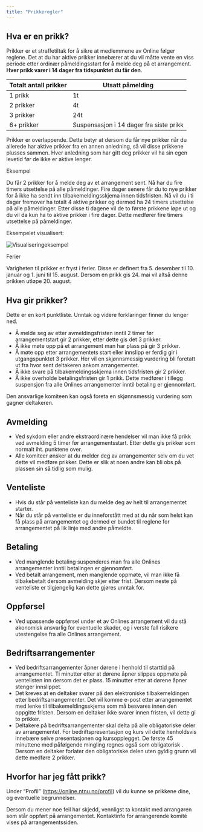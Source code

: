 ```yaml
---
title: "Prikkeregler"
---
```


## **Hva er en prikk?**

Prikker er et straffetiltak for å sikre at medlemmene av Online følger reglene. Det at du har aktive prikker innebærer at du vil måtte vente en viss periode etter ordinær påmeldingsstart for å melde deg på et arrangement. **Hver prikk varer i 14 dager fra tidspunktet du får den**.

| Totalt antall prikker | Utsatt påmelding                              |
|-----------------------|-----------------------------------------------|
| 1 prikk               | 1t                                            |
| 2 prikker             | 4t                                            |
| 3 prikker             | 24t                                           |
| 6+ prikker            | Suspensasjon i 14 dager fra siste prikk       |


Prikker er overlappende. Dette betyr at dersom du får nye prikker når du allerede har aktive prikker fra en annen anledning, så vil disse prikkene plusses sammen. Hver anledning som har gitt deg prikker vil ha sin egen levetid før de ikke er aktive lenger.

Eksempel

Du får 2 prikker for å melde deg av et arrangement sent. Nå har du fire timers utsettelse på alle påmeldinger. Fire dager senere får du to nye prikker for å ikke ha sendt inn tilbakemeldingsskjema innen tidsfristen. Nå vil du i ti dager fremover ha totalt 4 aktive prikker og dermed ha 24 timers utsettelse på alle påmeldinger. Etter disse ti dagene vil de to første prikkene løpe ut og du vil da kun ha to aktive prikker i fire dager. Dette medfører fire timers utsettelse på påmeldinger.

Eksempelet visualisert:

![Visualiseringeksempel](../../../../assets/images/prikkeregler-visualisering.png) 

Ferier

Varigheten til prikker er fryst i ferier. Disse er definert fra 5. desember til 10. januar og 1. juni til 15. august. Dersom en prikk gis 24. mai vil altså denne prikken utløpe 20. august.

## **Hva gir prikker?**

Dette er en kort punktliste. Unntak og videre forklaringer finner du lenger ned.
- Å melde seg av etter avmeldingsfristen inntil 2 timer før arrangementstart gir 2 prikker, etter dette gis det 3 prikker.
- Å ikke møte opp på et arrangement man har plass på gir 3 prikker.
- Å møte opp etter arrangementets start eller innslipp er ferdig gir i utgangspunktet 3 prikker. Her vil en skjønnsmessig vurdering bli foretatt ut fra hvor sent deltakeren ankom arrangementet.
- Å ikke svare på tilbakemeldingsskjema innen tidsfristen gir 2 prikker.
- Å ikke overholde betalingsfristen gir 1 prikk. Dette medfører i tillegg suspensjon fra alle Onlines arrangementer inntil betaling er gjennomført.

Den ansvarlige komiteen kan også foreta en skjønnsmessig vurdering som gagner deltakeren.

## **Avmelding**

- Ved sykdom eller andre ekstraordinære hendelser vil man ikke få prikk ved avmelding 5 timer før arrangementsstart. Etter dette gis prikker som normalt iht. punktene over.
- Alle komiteer ønsker at du melder deg av arrangementer selv om du vet dette vil medføre prikker. Dette er slik at noen andre kan bli obs på plassen sin så tidlig som mulig.

## **Venteliste**

- Hvis du står på venteliste kan du melde deg av helt til arrangementet starter.
- Når du står på venteliste er du inneforstått med at du når som helst kan få plass på arrangementet og dermed er bundet til reglene for arrangementet på lik linje med andre påmeldte.

## **Betaling**

- Ved manglende betaling suspenderes man fra alle Onlines arrangementer inntil betalingen er gjennomført.
- Ved betalt arrangement, men manglende oppmøte, vil man ikke få tilbakebetalt dersom avmelding skjer etter frist. Dersom neste på venteliste er tilgjengelig kan dette gjøres unntak for.

## **Oppførsel**

- Ved upassende oppførsel under et av Onlines arrangement vil du stå økonomisk ansvarlig for eventuelle skader, og i verste fall risikere utestengelse fra alle Onlines arrangement.

## **Bedriftsarrangementer**

- Ved bedriftsarrangementer åpner dørene i henhold til starttid på arrangementet. Ti minutter etter at dørene åpner slippes oppmøte på ventelisten inn dersom det er plass. 15 minutter etter at dørene åpner stenger innslippet.
- Det kreves at en deltaker svarer på den elektroniske tilbakemeldingen etter bedriftsarrangementer. Det vil komme e-post etter arrangementet med lenke til tilbakemeldingsskjema som må besvares innen den oppgitte fristen. Dersom en deltaker ikke svarer innen fristen, vil dette gi to prikker.
- Deltakere på bedriftsarrangementer skal delta på alle obligatoriske deler av arrangementet. For bedriftspresentasjon og kurs vil dette henholdsvis innebære selve presentasjonen og kursopplegget. De første 45 minuttene med påfølgende mingling regnes også som obligatorisk . Dersom en deltaker forlater den obligatoriske delen uten gyldig grunn vil dette medføre 2 prikker.

## **Hvorfor har jeg fått prikk?**

Under “Profil” (https://online.ntnu.no/profil) vil du kunne se prikkene dine, og eventuelle begrunnelser.

Dersom du mener noe feil har skjedd, vennligst ta kontakt med arrangøren som står oppført på arrangementet. Kontaktinfo for arrangerende komité vises på arrangementssiden.
